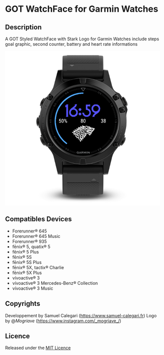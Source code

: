 # GOT WatchFace for Garmin Watches

## Description ##

A GOT Styled WatchFace with Stark Logo for Garmin Watches
include steps goal graphic, second counter, battery  and heart rate informations

![alt text](https://raw.githubusercontent.com/samuelcalegari/gotWatchFace/master/snap.png)

## Compatibles Devices ##

- Forerunner® 645
- Forerunner® 645 Music
- Forerunner® 935
- fēnix® 5, quatix® 5
- fēnix® 5 Plus
- fēnix® 5S
- fēnix® 5S Plus
- fēnix® 5X, tactix® Charlie
- fēnix® 5X Plus
- vívoactive® 3
- vívoactive® 3 Mercedes-Benz® Collection
- vívoactive® 3 Music

## Copyrights ##

Developpement by Samuel Calegari (https://www.samuel-calegari.fr)
Logo by @_Mogriave_ (https://www.instagram.com/_mogriave_/)

## Licence ##

Released under the [MIT Licence](https://opensource.org/licenses/MIT)


